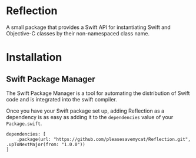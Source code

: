 # Reflection

A small package that provides a Swift API for instantiating Swift and Objective-C classes by their non-namespaced class name.

# Installation
## Swift Package Manager

The Swift Package Manager is a tool for automating the distribution of Swift code and is integrated into the swift compiler.

Once you have your Swift package set up, adding Reflection as a dependency is as easy as adding it to the `dependencies` value of your `Package.swift`.

```
dependencies: [
    .package(url: "https://github.com/pleasesavemycat/Reflection.git", .upToNextMajor(from: "1.0.0"))
]
```

